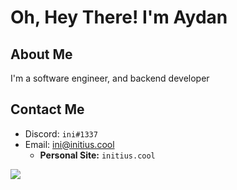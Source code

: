 
# Oh, Hey There! I'm Aydan

## About Me
I'm a software engineer, and backend developer

## Contact Me
- Discord: `ini#1337`
- Email: ini@initius.cool
  - **Personal Site:** `initius.cool`


![](https://github-readme-stats.vercel.app/api?username=Synerro&amp;show_icons=true&theme=radical)
